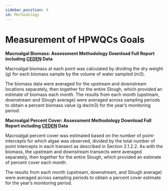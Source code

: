 ```yaml
---
sidebar_position: 4
id: Methodology
---
```


# Measurement of HPWQCs Goals

**Macroalgal Biomass: Assessment Methodology Download Full Report including [CEDEN](https://www.carlsbadwatershed.org/file-share) Data**

Macroalgal biomass at each point was calculated by dividing the dry weight (g) for each biomass sample by the volume of water sampled (m3). 

The biomass data were averaged for the upstream and downstream locations separately, then together for the entire Slough, which provided an estimate of biomass each month. The results from each month (upstream, downstream and Slough average) were averaged across sampling periods to obtain a percent biomass value (g dw/m3) for the year’s monitoring period.

**Macroalgal Percent Cover: Assessment Methodology Download Full Report including [CEDEN](https://www.carlsbadwatershed.org/file-share) Data**

Macroalgal percent cover was estimated based on the number of point-intercepts for which algae was observed, divided by the total number of point intercepts in each transect as described in Section 2.1.2.2. As with the biomass, the upstream and downstream transects were averaged separately, then together for the entire Slough, which provided an estimate of percent cover each month. 

The results from each month (upstream, downstream, and Slough average) were averaged across sampling periods to obtain a percent cover estimate for the year’s monitoring period. 